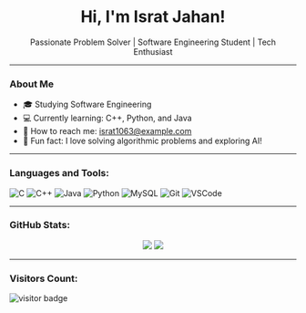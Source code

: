 <h1 align="center">Hi, I'm Israt Jahan!</h1>
<p align="center">
 Passionate Problem Solver | Software Engineering Student | Tech Enthusiast
</p>

---

### About Me

- 🎓 Studying Software Engineering
- 💻 Currently learning: C++, Python, and Java
- 📧 How to reach me: israt1063@example.com
- 🌱 Fun fact: I love solving algorithmic problems and exploring AI!

---



### Languages and Tools:
![C](https://img.shields.io/badge/-C-00599C?style=flat-square&logo=c)
![C++](https://img.shields.io/badge/-C++-00599C?style=flat-square&logo=c%2B%2B)
![Java](https://img.shields.io/badge/-Java-007396?style=flat-square&logo=java)
![Python](https://img.shields.io/badge/-Python-3776AB?style=flat-square&logo=python)
![MySQL](https://img.shields.io/badge/-MySQL-00000F?style=flat-square&logo=mysql)
![Git](https://img.shields.io/badge/-Git-F05032?style=flat-square&logo=git)
![VSCode](https://img.shields.io/badge/-VSCode-007ACC?style=flat-square&logo=visual-studio-code)

---

### GitHub Stats:

<p align="center">
  <img src="https://github-readme-stats.vercel.app/api?username=Israt1063&show_icons=true&theme=default" />
  <img src="https://github-readme-stats.vercel.app/api/top-langs/?username=Israt1063&layout=compact" />
</p>

---

### Visitors Count:

<p align="left">
  <img src="https://visitor-badge.laobi.icu/badge?page_id=Israt1063" alt="visitor badge"/>
</p>
